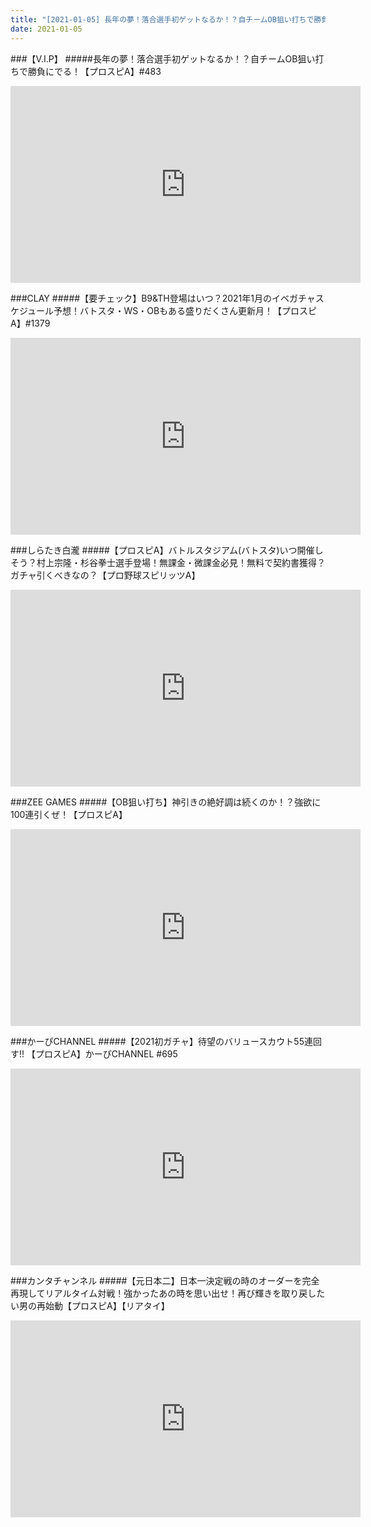 ```yaml
---
title: "[2021-01-05] 長年の夢！落合選手初ゲットなるか！？自チームOB狙い打ちで勝負にでる！【プロスピA】#483 他"
date: 2021-01-05
---
```

###【V.I.P】
#####長年の夢！落合選手初ゲットなるか！？自チームOB狙い打ちで勝負にでる！【プロスピA】#483
<iframe width="560" height="315" src="https://www.youtube.com/embed/M9pzlz5B1uI" frameborder="0" allow="accelerometer; autoplay; clipboard-write; encrypted-media; gyroscope; picture-in-picture" allowfullscreen></iframe>

###CLAY
#####【要チェック】B9&amp;TH登場はいつ？2021年1月のイベガチャスケジュール予想！バトスタ・WS・OBもある盛りだくさん更新月！【プロスピA】#1379
<iframe width="560" height="315" src="https://www.youtube.com/embed/wjdW7MESlKQ" frameborder="0" allow="accelerometer; autoplay; clipboard-write; encrypted-media; gyroscope; picture-in-picture" allowfullscreen></iframe>

###しらたき白瀧
#####【プロスピA】バトルスタジアム(バトスタ)いつ開催しそう？村上宗隆・杉谷拳士選手登場！無課金・微課金必見！無料で契約書獲得？ガチャ引くべきなの？【プロ野球スピリッツA】
<iframe width="560" height="315" src="https://www.youtube.com/embed/vGUJVJYopuk" frameborder="0" allow="accelerometer; autoplay; clipboard-write; encrypted-media; gyroscope; picture-in-picture" allowfullscreen></iframe>

###ZEE GAMES
#####【OB狙い打ち】神引きの絶好調は続くのか！？強欲に100連引くぜ！【プロスピA】
<iframe width="560" height="315" src="https://www.youtube.com/embed/xOAJKNqZsuY" frameborder="0" allow="accelerometer; autoplay; clipboard-write; encrypted-media; gyroscope; picture-in-picture" allowfullscreen></iframe>

###かーぴCHANNEL
#####【2021初ガチャ】待望のバリュースカウト55連回す!! 【プロスピA】かーぴCHANNEL #695
<iframe width="560" height="315" src="https://www.youtube.com/embed/C3BCEhwJxQ8" frameborder="0" allow="accelerometer; autoplay; clipboard-write; encrypted-media; gyroscope; picture-in-picture" allowfullscreen></iframe>

###カンタチャンネル
#####【元日本二】日本一決定戦の時のオーダーを完全再現してリアルタイム対戦！強かったあの時を思い出せ！再び輝きを取り戻したい男の再始動【プロスピA】【リアタイ】
<iframe width="560" height="315" src="https://www.youtube.com/embed/ZQkWtb7BZtw" frameborder="0" allow="accelerometer; autoplay; clipboard-write; encrypted-media; gyroscope; picture-in-picture" allowfullscreen></iframe>

